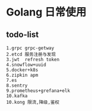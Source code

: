 # Golang 日常使用

## todo-list

```
1.grpc grpc-getway
2.etcd 服务注册与发现
3.jwt  refresh token
4.snowflow+uuid
5.docker+k8s
6.zipkin apm
7.es
8.sentry
9.prometheus+grefana+elk
10.kafka
10.kong 限流,降级,鉴权

```

